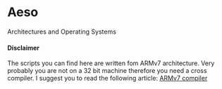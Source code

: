 # Aeso
Architectures and Operating Systems

#### Disclaimer

The scripts you can find here are written fom ARMv7 architecture. Very probably you are not on a 32 bit machine therefore you need a cross compiler.
I suggest you to read the following article: [ARMv7 compiler](https://www.acmesystems.it/arm9_toolchain)


